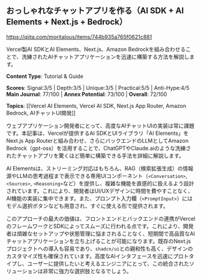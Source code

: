 ## おっしゃれなチャットアプリを作る（AI SDK + AI Elements + Next.js + Bedrock）

https://qiita.com/moritalous/items/744b935a765f0621c881

Vercel製AI SDKとAI Elements、Next.js、Amazon Bedrockを組み合わせることで、洗練されたAIチャットアプリケーションを迅速に構築する方法を解説します。

**Content Type**: Tutorial & Guide

**Scores**: Signal:3/5 | Depth:3/5 | Unique:3/5 | Practical:5/5 | Anti-Hype:4/5
**Main Journal**: 77/100 | **Annex Potential**: 73/100 | **Overall**: 72/100

**Topics**: [[Vercel AI Elements, Vercel AI SDK, Next.js App Router, Amazon Bedrock, AIチャットUI開発]]

ウェブアプリケーション開発者にとって、高度なAIチャットUIの実装は常に課題です。本記事は、Vercelが提供するAI SDKとUIライブラリ「AI Elements」をNext.js App Routerと組み合わせ、さらにバックエンドのLLMとしてAmazon Bedrock（gpt-oss）を活用することで、ChatGPTやClaude.aiのような洗練されたチャットアプリを驚くほど簡単に構築できる手法を詳細に解説します。

AI Elementsは、ストリーミング対応はもちろん、RAG（検索拡張生成）の情報源やLLMの思考過程まで表示できる専用UIコンポーネント（`<Conversation>`, `<Sources>`, `<Reasoning>`など）を提供し、複雑な機能を直感的に扱えるよう設計されています。これにより、開発者はUI/UXデザインに時間を費やすことなく、AI機能の実装に集中できます。また、プロンプト入力欄（`<PromptInput>`）にはモデル選択ボタンなども用意され、すぐに使える形で提供されます。

このアプローチの最大の価値は、フロントエンドとバックエンドの連携がVercelのフレームワークとSDKによってスムーズに行われる点です。これにより、開発者は煩雑なセットアップや状態管理に悩まされることなく、短期間で高品質なAIチャットアプリケーションを立ち上げることが可能になります。既存のNext.jsプロジェクトへの導入も容易であり、`shadcn/ui`との親和性も高く、デザインのカスタマイズ性も確保されています。高度なAIインタフェースを迅速にプロトタイプし、ユーザーに提供したいと考えるエンジニアにとって、この統合されたソリューションは非常に強力な選択肢となるでしょう。